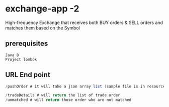 # exchange-app -2

High-frequency Exchange that receives both BUY orders & SELL orders and matches them based on the Symbol

## prerequisites


```
Java 8
Project lombok
```

## URL End point

```java
/pushOrder # it will take a json array list (sample file is in resource folder with name data.json 

/tradeDetails # will return the list of trade order
/unmatched # will return those order who are not matched

```
